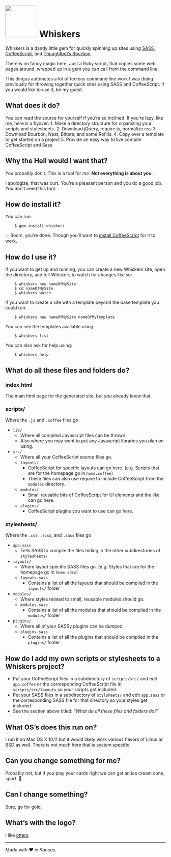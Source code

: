 <img src="https://raw.githubusercontent.com/zaneswafford/whiskers/master/whiskers.png" height="100">  Whiskers
========

Whiskers is a dandy little gem for quickly spinning up sites using [SASS](http://sass-lang.com), [CoffeeScript](http://coffeescript.org), and [Thoughtbot’s Bourbon](http://bourbon.io).

There is no fancy magic here. Just a Ruby script, that copies some web pages around, wrapped up in a gem you can call from the command line.

This dingus automates a lot of tedious command line work I was doing previously for throwing together quick sites using SASS and CoffeeScript.
If you would like to use it, be my guest.

## What does it do?
You can read the source for yourself if you’re so inclined. If you’re lazy, like me, here is a flyover:
	1. Make a directory structure for organizing your scripts and stylesheets.
	2. Download jQuery, require.js, normalize.css
	3. Download Bourbon, Neat, Bitters, and some Refills.
	4. Copy over a template to get started on a project
	5. Provide an easy way to live compile CoffeeScript and Sass


## Why the Hell would I want that?
You probably don’t. This is a tool for *me*. **Not everything is about you**. 

I apologize, that was curt. You’re a pleasant person and you do a good job. You don’t need this tool.

## How do install it?
You can run:
```
	$ gem install whiskers
```

💥 Boom, you’re done. Though you’ll want to [install CoffeeScript](http://coffeescript.org/#installation) for it to work.

## How do I use it?
If you want to get up and running, you can create a new Whiskers site, open the directory, and tell Whiskers to watch for changes like so:

```
	$ whiskers new nameOfMySite
	$ cd nameOfMySite
	$ whiskers watch
```

If you want to create a site with a template beyond the base template you could run:
```
	$ whiskers new nameOfMySite nameOfMyTemplate
```

You can see the templates available using:
```
	$ whiskers list
```

You can also ask for help using:
```
	$ whiskers help
```

## What do all these files and folders do?
### index.html
The main html page for the generated site, but you already knew that.
	
### scripts/
Where the `.js` and `.coffee` files go
- `lib/`
	- Where all compiled Javascript files can be thrown.
	- Also where you may want to put any Javascript libraries you plan on using.
- `src/`
	- Where all your CoffeeScript source files go.
	- `layouts/`
		- CoffeeScript for specific layouts can go here. (e.g. Scripts that are for the homepage go in `home.coffee`)
		- These files can also use require to include CoffeeScript from the `modules` directory.
	- `modules/`
		- Small reusable bits of CoffeeScript for UI elements and the like can go here.
	- `plugins/`
		- CoffeeScript plugins you want to use can go here.

### stylesheets/ 
Where the `.css`, `.scss`, and `.sass` files go
- `app.sass`
	- Tells SASS to compile the files hiding in the other subdirectories of `stylesheets/`
- `layouts/`
	- Where layout specific SASS files go. (e.g. Styles that are for the homepage go in `home.sass`)
	- `layouts.sass`
		- Contains a list of all the layouts that should be compiled in the `layouts/` folder
- `modules/`
	- Where styles related to small, reusable modules should go.
	- `modules.sass`
		- Contains a list of all the modules that should be compiled in the `modules/` folder
- `plugins/`
	- Where all of your SASSy plugins can be dumped.
	- `plugins.sass`
		- Contains a list of all the plugins that should be compiled in the `plugins/` folder
	
## How do I add my own scripts or stylesheets to a Whiskers project?
- Put your CoffeeScript files in a subdirectory of `scripts/src/` and edit `app.coffee` or the corresponding CoffeeScript file in `scripts/src/layouts` so your scripts get included.
- Put your SASS files in a subdirectory of `stylsheets/` and edit `app.sass` or the corresponding SASS file for that directory so your styles get included.
- See the section above titled: “*What do all these files and folders do?*”

## What OS’s does this run on?
I run it on Mac OS X 10.11 but it would likely work various flavors of Linux or BSD as well. There is not much here that is system specific.

## Can you change something for me?
Probably not, but if you play your cards right we can get an ice cream cone, sport. 🍨

## Can I change something?
Sure, go for gold.

## What’s with the logo?
I like [otters](https://otters.io). 


- - -

*Made with ❤️ in Kansas.*
